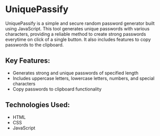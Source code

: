 # UniquePassify

UniquePassify is a simple and secure random password generator built using JavaScript. This tool generates unique passwords with various characters, providing a reliable method to create strong passwords everytime on click of a single button. It also includes features to copy passwords to the clipboard.

## Key Features:
- Generates strong and unique passwords of specified length
- Includes uppercase letters, lowercase letters, numbers, and special characters
- Copy passwords to clipboard functionality
  
## Technologies Used: 
- HTML
- CSS
- JavaScript
